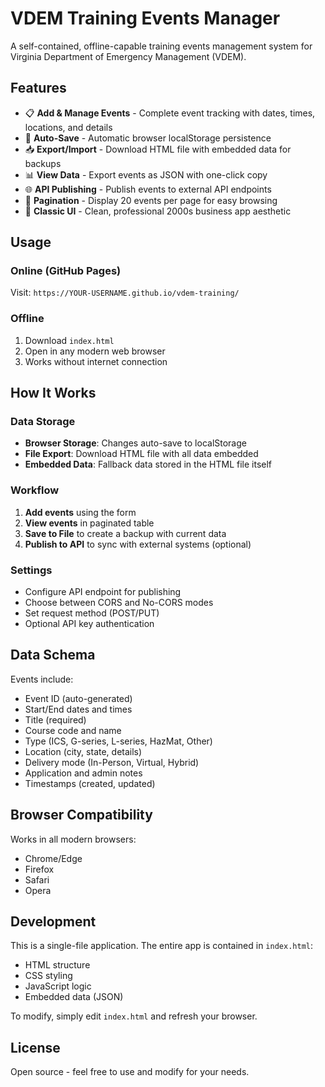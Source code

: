 # VDEM Training Events Manager

A self-contained, offline-capable training events management system for Virginia Department of Emergency Management (VDEM).

## Features

- 📋 **Add & Manage Events** - Complete event tracking with dates, times, locations, and details
- 💾 **Auto-Save** - Automatic browser localStorage persistence
- 📥 **Export/Import** - Download HTML file with embedded data for backups
- 📊 **View Data** - Export events as JSON with one-click copy
- 🌐 **API Publishing** - Publish events to external API endpoints
- 📄 **Pagination** - Display 20 events per page for easy browsing
- 🎨 **Classic UI** - Clean, professional 2000s business app aesthetic

## Usage

### Online (GitHub Pages)
Visit: `https://YOUR-USERNAME.github.io/vdem-training/`

### Offline
1. Download `index.html`
2. Open in any modern web browser
3. Works without internet connection

## How It Works

### Data Storage
- **Browser Storage**: Changes auto-save to localStorage
- **File Export**: Download HTML file with all data embedded
- **Embedded Data**: Fallback data stored in the HTML file itself

### Workflow
1. **Add events** using the form
2. **View events** in paginated table
3. **Save to File** to create a backup with current data
4. **Publish to API** to sync with external systems (optional)

### Settings
- Configure API endpoint for publishing
- Choose between CORS and No-CORS modes
- Set request method (POST/PUT)
- Optional API key authentication

## Data Schema

Events include:
- Event ID (auto-generated)
- Start/End dates and times
- Title (required)
- Course code and name
- Type (ICS, G-series, L-series, HazMat, Other)
- Location (city, state, details)
- Delivery mode (In-Person, Virtual, Hybrid)
- Application and admin notes
- Timestamps (created, updated)

## Browser Compatibility

Works in all modern browsers:
- Chrome/Edge
- Firefox
- Safari
- Opera

## Development

This is a single-file application. The entire app is contained in `index.html`:
- HTML structure
- CSS styling
- JavaScript logic
- Embedded data (JSON)

To modify, simply edit `index.html` and refresh your browser.

## License

Open source - feel free to use and modify for your needs.
